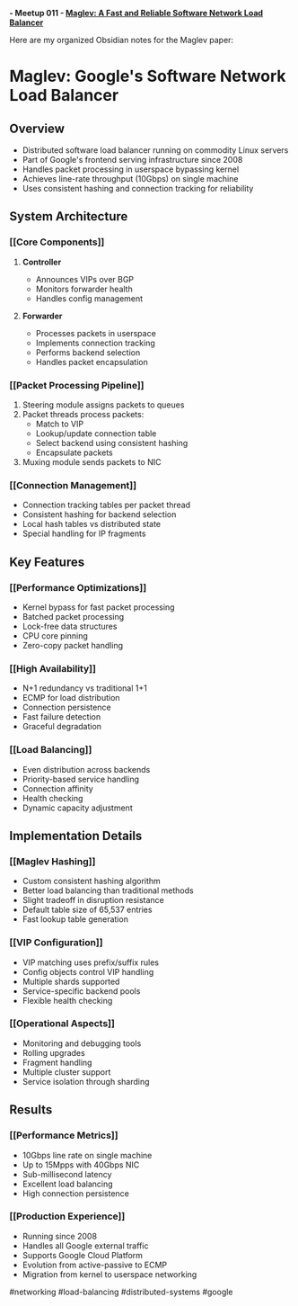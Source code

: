 **- Meetup 011 - [Maglev: A Fast and Reliable Software Network Load Balancer](https://research.google/pubs/pub44824/)**


Here are my organized Obsidian notes for the Maglev paper:

# Maglev: Google's Software Network Load Balancer

## Overview
- Distributed software load balancer running on commodity Linux servers
- Part of Google's frontend serving infrastructure since 2008
- Handles packet processing in userspace bypassing kernel
- Achieves line-rate throughput (10Gbps) on single machine
- Uses consistent hashing and connection tracking for reliability

## System Architecture

### [[Core Components]]
1. **Controller**
   - Announces VIPs over BGP
   - Monitors forwarder health
   - Handles config management

2. **Forwarder**
   - Processes packets in userspace
   - Implements connection tracking
   - Performs backend selection
   - Handles packet encapsulation

### [[Packet Processing Pipeline]]
1. Steering module assigns packets to queues
2. Packet threads process packets:
   - Match to VIP
   - Lookup/update connection table  
   - Select backend using consistent hashing
   - Encapsulate packets
3. Muxing module sends packets to NIC

### [[Connection Management]]
- Connection tracking tables per packet thread
- Consistent hashing for backend selection
- Local hash tables vs distributed state
- Special handling for IP fragments

## Key Features

### [[Performance Optimizations]]
- Kernel bypass for fast packet processing
- Batched packet processing
- Lock-free data structures
- CPU core pinning
- Zero-copy packet handling

### [[High Availability]]
- N+1 redundancy vs traditional 1+1
- ECMP for load distribution
- Connection persistence
- Fast failure detection
- Graceful degradation

### [[Load Balancing]]
- Even distribution across backends
- Priority-based service handling 
- Connection affinity
- Health checking
- Dynamic capacity adjustment

## Implementation Details

### [[Maglev Hashing]]
- Custom consistent hashing algorithm
- Better load balancing than traditional methods
- Slight tradeoff in disruption resistance 
- Default table size of 65,537 entries
- Fast lookup table generation

### [[VIP Configuration]]
- VIP matching uses prefix/suffix rules
- Config objects control VIP handling
- Multiple shards supported
- Service-specific backend pools
- Flexible health checking

### [[Operational Aspects]] 
- Monitoring and debugging tools
- Rolling upgrades
- Fragment handling
- Multiple cluster support
- Service isolation through sharding

## Results

### [[Performance Metrics]]
- 10Gbps line rate on single machine
- Up to 15Mpps with 40Gbps NIC
- Sub-millisecond latency
- Excellent load balancing
- High connection persistence

### [[Production Experience]]
- Running since 2008
- Handles all Google external traffic
- Supports Google Cloud Platform
- Evolution from active-passive to ECMP
- Migration from kernel to userspace networking

#networking #load-balancing #distributed-systems #google
